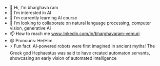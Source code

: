 - 👋 Hi, I’m bharghava ram
- 👀 I’m interested in AI
- 🌱 I’m currently learning AI course
- 💞️ I’m looking to collaborate on  natural language processing, computer vision, generative AI
- 📫 How to reach me www.linkedin.com/in/bharghavaram-vemuri
- 😄 Pronouns: He/Him
- ⚡ Fun fact:  AI-powered robots were first imagined in ancient myths! The Greek god Hephaestus was said to have created automaton servants, showcasing an early vision of automated intelligence

<!---
bharghavaram/bharghavaram is a ✨ special ✨ repository because its `README.md` (this file) appears on your GitHub profile.
You can click the Preview link to take a look at your changes.
--->
